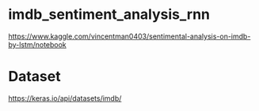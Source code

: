 # imdb_sentiment_analysis_rnn

https://www.kaggle.com/vincentman0403/sentimental-analysis-on-imdb-by-lstm/notebook

# Dataset 
https://keras.io/api/datasets/imdb/
